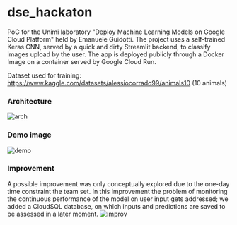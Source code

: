 # dse_hackaton

PoC for the Unimi laboratory "Deploy Machine Learning Models on Google Cloud Platform" held by Emanuele Guidotti.
The project uses a self-trained Keras CNN, served by a quick and dirty Streamlit backend, to classify images upload by the user. 
The app is deployed publicly through a Docker Image on a container served by Google Cloud Run.

Dataset used for training: https://www.kaggle.com/datasets/alessiocorrado99/animals10 (10 animals)

### Architecture
![arch](https://github.com/czephyr/dse_hackaton/blob/master/architecture.png?raw=true)

### Demo image
![demo](https://github.com/czephyr/dse_hackaton/blob/master/demo.jpg?raw=true)

### Improvement
A possible improvement was only conceptually explored due to the one-day time constraint the team set. 
In this improvement the problem of monitoring the continuous performance of the model on user input gets addressed;
we added a CloudSQL database, on which inputs and predictions are saved to be assessed in a later moment.
![improv](https://github.com/czephyr/dse_hackaton/blob/master/improvement.png?raw=true)